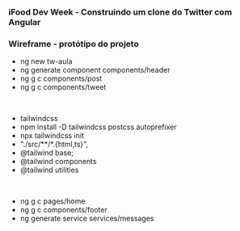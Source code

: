 ### iFood Dev Week - Construindo um clone do Twitter com Angular 

### Wireframe - protótipo do projeto
- ng new tw-aula
- ng generate component components/header
- ng g c components/post
- ng g c components/tweet
<br>

- tailwindcss
- npm install -D tailwindcss postcss autoprefixer
- npx tailwindcss init
- "./src/**/*.{html,ts}",
- @tailwind base;
- @tailwind components
- @tailwind utilities

<br>

- ng g c pages/home
- ng g c components/footer
- ng generate service services/messages
